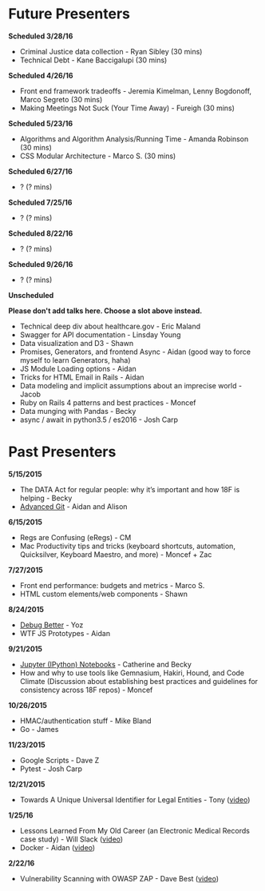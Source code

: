 # Future Presenters

**Scheduled 3/28/16**
* Criminal Justice data collection - Ryan Sibley (30 mins)
* Technical Debt - Kane Baccigalupi (30 mins)

**Scheduled 4/26/16**
* Front end framework tradeoffs - Jeremia Kimelman, Lenny Bogdonoff, Marco Segreto (30 mins)
* Making Meetings Not Suck (Your Time Away) - Fureigh (30 mins)

**Scheduled 5/23/16**
* Algorithms and Algorithm Analysis/Running Time - Amanda Robinson (30 mins)
* CSS Modular Architecture - Marco S. (30 mins)

**Scheduled 6/27/16**
* ? (? mins)

**Scheduled 7/25/16**
* ? (? mins)

**Scheduled 8/22/16**
* ? (? mins)

**Scheduled 9/26/16**
* ? (? mins)

**Unscheduled**

**Please don't add talks here. Choose a slot above instead.**
* Technical deep div about healthcare.gov - Eric Maland
* Swagger for API documentation - Linsday Young
* Data visualization and D3 - Shawn
* Promises, Generators, and frontend Async - Aidan (good way to force myself to learn Generators, haha)
* JS Module Loading options - Aidan
* Tricks for HTML Email in Rails - Aidan
* Data modeling and implicit assumptions about an imprecise world - Jacob
* Ruby on Rails 4 patterns and best practices - Moncef
* Data munging with Pandas - Becky
* async / await in python3.5 / es2016 - Josh Carp

# Past Presenters
**5/15/2015**
* The DATA Act for regular people: why it’s important and how 18F is helping - Becky
* [Advanced Git](git-flag-p) - Aidan and Alison

**6/15/2015**
* Regs are Confusing (eRegs) - CM
* Mac Productivity tips and tricks (keyboard shortcuts, automation, Quicksilver, Keyboard Maestro, and more) - Moncef + Zac

**7/27/2015**
* Front end performance: budgets and metrics - Marco S.
* HTML custom elements/web components - Shawn

**8/24/2015**
* [Debug Better](debug-better) - Yoz
* WTF JS Prototypes - Aidan

**9/21/2015**
* [Jupyter (IPython) Notebooks](jupyter-notebook) - Catherine and Becky
* How and why to use tools like Gemnasium, Hakiri, Hound, and Code Climate (Discussion about establishing best practices and guidelines for consistency across 18F repos) - Moncef

**10/26/2015**
* HMAC/authentication stuff - Mike Bland
* Go - James

**11/23/2015**
* Google Scripts - Dave Z
* Pytest - Josh Carp

**12/21/2015**
* Towards A Unique Universal Identifier for Legal Entities - Tony ([video](https://www.youtube.com/watch?v=QJu0g7VryDU))

**1/25/16**
* Lessons Learned From My Old Career (an Electronic Medical Records case study) - Will Slack  ([video](https://youtu.be/_ZIWTchpek8))
* Docker - Aidan ([video](https://youtu.be/_ZIWTchpek8?t=29m48s))

**2/22/16**
* Vulnerability Scanning with OWASP ZAP - Dave Best ([video](https://www.youtube.com/watch?v=2Dp7pAvKHaM))
